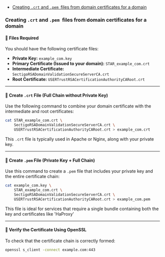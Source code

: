 
- [Creating `.crt` and `.pem `files from domain certificates for a domain](#)


### Creating `.crt` and `.pem `files from domain certificates for a domain

#### 🔐 Files Required

You should have the following certificate files:

- **Private Key:** `example_com.key`
- **Primary Certificate (Issued to your domain):** `STAR_example_com.crt`
- **Intermediate Certificate:** `SectigoRSADomainValidationSecureServerCA.crt`
- **Root Certificate:** `USERTrustRSACertificationAuthorityCARoot.crt`

---

#### 📌 Create `.crt` File (Full Chain without Private Key)

Use the following command to combine your domain certificate with the intermediate and root certificates:

```bash
cat STAR_example_com.crt \
    SectigoRSADomainValidationSecureServerCA.crt \
    USERTrustRSACertificationAuthorityCARoot.crt > example_com.crt
```

This `.crt` file is typically used in Apache or Nginx, along with your private key.

---

#### 📌 Create `.pem` File (Private Key + Full Chain)

Use this command to create a `.pem` file that includes your private key and the entire certificate chain:

```bash
cat example_com.key \
    STAR_example_com.crt \
    SectigoRSADomainValidationSecureServerCA.crt \
    USERTrustRSACertificationAuthorityCARoot.crt > example_com.pem
```

This file is ideal for services that require a single bundle containing both the key and certificates like 'HaProxy'

---

#### 🧪 Verify the Certificate Using OpenSSL

To check that the certificate chain is correctly formed:

```bash
openssl s_client -connect example.com:443
```
